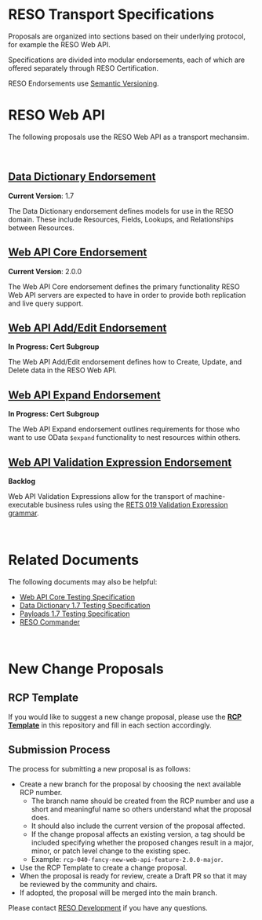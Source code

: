 # RESO Transport Specifications
Proposals are organized into sections based on their underlying protocol, for example the RESO Web API.

Specifications are divided into modular endorsements, each of which are offered separately through RESO Certification. 

RESO Endorsements use [Semantic Versioning](https://semver.org/).

# RESO Web API
The following proposals use the RESO Web API as a transport mechansim.

<br />

## [Data Dictionary Endorsement](./DATA_DICTIONARY.md)
**Current Version**: 1.7

The Data Dictionary endorsement defines models for use in the RESO domain. These include Resources, Fields, Lookups, and Relationships between Resources.

## [Web API Core Endorsement](./WEB-API-CORE.md)

**Current Version**: 2.0.0

The Web API Core endorsement defines the primary functionality RESO Web API servers are expected to have in order to provide both replication and live query support.

## [Web API Add/Edit Endorsement](./WEB-API-ADD-EDIT.md)
**In Progress: Cert Subgroup**

The Web API Add/Edit endorsement defines how to Create, Update, and Delete data in the RESO Web API. 

## [Web API Expand Endorsement](./WEB-API-EXPAND.md)
**In Progress: Cert Subgroup**

The Web API Expand endorsement outlines requirements for those who want to use OData `$expand` functionality to nest resources within others.

## [Web API Validation Expression Endorsement](./WEB-API-VALIDATION-EXPRESSION.md)
**Backlog**

Web API Validation Expressions allow for the transport of machine-executable business rules using the [RETS 019 Validation Expression grammar](https://github.com/darnjo/rcp019).


<br />

# Related Documents
The following documents may also be helpful:
* [Web API Core Testing Specification](https://docs.google.com/document/d/1btCduOpWWzeadeMcSviA8M9dclIz23P-bPUGKwcD0NY/edit#heading=h.tsujzsa8zmlt)
* [Data Dictionary 1.7 Testing Specification](https://docs.google.com/document/d/15DFf9kDX_mlGCJVOch2fztl8W5h-yd18N0_03Sb4HwM/edit?usp=sharing)
* [Payloads 1.7 Testing Specification](https://docs.google.com/document/d/1hNMqmDdK0C31tKrfdZnHIk1WmJPbAuluV_eJbErddCo/edit?usp=sharing)
* [RESO Commander](https://github.com/RESOStandards/web-api-commander)

<br />

# New Change Proposals

## RCP Template
If you would like to suggest a new change proposal, please use the [**RCP Template**](./RCP-TEMPLATE.md) in this repository and fill in each section accordingly. 

## Submission Process
The process for submitting a new proposal is as follows:
* Create a new branch for the proposal by choosing the next available RCP number. 
  - The branch name should be created from the RCP number and use a short and meaningful name so others understand what the proposal does.
  - It should also include the current version of the proposal affected. 
  - If the change proposal affects an existing version, a tag should be included specifying whether the proposed changes result in a major, minor, or patch level change to the existing spec.
  - Example: `rcp-040-fancy-new-web-api-feature-2.0.0-major`.
* Use the RCP Template to create a change proposal.
* When the proposal is ready for review, create a Draft PR so that it may be reviewed by the community and chairs.
* If adopted, the proposal will be merged into the main branch.

Please contact [RESO Development](mailto:dev@reso.org) if you have any questions.
